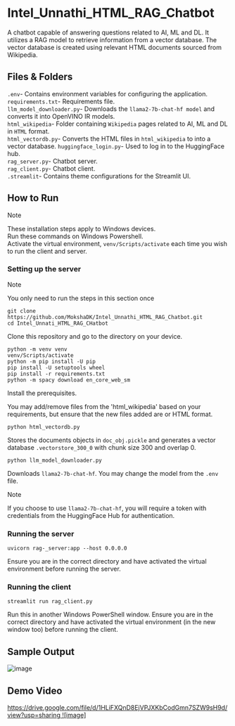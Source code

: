 # Intel_Unnathi_HTML_RAG_Chatbot
A chatbot capable of answering questions related to AI, ML and DL. It utilizes a RAG model to retrieve information from a vector database. The vector database is created using relevant HTML documents sourced from Wikipedia. 

## Files & Folders
`.env`- Contains environment variables for configuring the application.</br>
`requirements.txt`- Requirements file.</br>
`llm_model_downloader.py`- Downloads the `llama2-7b-chat-hf model` and converts it into OpenVINO IR models.</br>
`html_wikipedia`- Folder containing `Wikipedia` pages related to AI, ML and DL in `HTML` format.</br>
`html_vectordb.py`- Converts the HTML files in `html_wikipedia` to into a vector database.
`huggingface_login.py`- Used to log in to the HuggingFace hub.</br>
`rag_server.py`- Chatbot server.</br>
`rag_client.py`- Chatbot client.</br>
`.streamlit`- Contains theme configurations for the Streamlit UI.</br>

## How to Run
>[!NOTE]
>These installation steps apply to Windows devices.</br>
>Run these commands on Windows Powershell.</br>
>Activate the virtual environment, `venv/Scripts/activate` each time you wish to run the client and server.</br>

### Setting up the server
>[!NOTE]
>You only need to run the steps in this section once
```
git clone https://github.com/MokshaDK/Intel_Unnathi_HTML_RAG_Chatbot.git
cd Intel_Unnati_HTML_RAG_CHatbot
```
Clone this repository and go to the directory on your device.
```
python -m venv venv
venv/Scripts/activate
python -m pip install -U pip
pip install -U setuptools wheel
pip install -r requirements.txt
python -m spacy download en_core_web_sm
```
Install the prerequisites.

You may add/remove files from the 'html_wikipedia' based on your requirements, but ensure that the new files added are or HTML format.
```
python html_vectordb.py
```
Stores the documents objects in `doc_obj.pickle` and generates a vector database `.vectorstore_300_0` with chunk size 300 and overlap 0.
```
python llm_model_downloader.py
```
Downloads `llama2-7b-chat-hf`. You may change the model from the `.env` file.
>[!NOTE]
>If you choose to use `llama2-7b-chat-hf`, you will require a token with credentials from the HuggingFace Hub for authentication.

### Running the server
```
uvicorn rag-_server:app --host 0.0.0.0
```
Ensure you are in the correct directory and have activated the virtual environment before running the server.

### Running the client
```
streamlit run rag_client.py
```
Run this in another Windows PowerShell window.
Ensure you are in the correct directory and have activated the virtual environment (in the new window too) before running the client.

## Sample Output
![image](https://github.com/MokshaDK/Intel_Unnathi_HTML_RAG_Chatbot/assets/141493495/cedd4b60-364b-46a7-91d5-924d9007f71d)

## Demo Video
[https://drive.google.com/file/d/1HLiFXQnD8EjVPJXKbCodGmn7SZW9sH9d/view?usp=sharing ![image]](https://github.com/MokshaDK/Intel_Unnathi_HTML_RAG_Chatbot/assets/141493495/3fe5adf3-4cf8-4d40-9e88-7b36d3614163)


